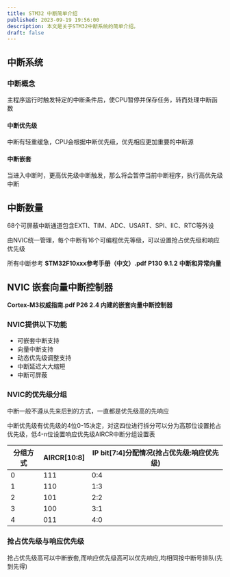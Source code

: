 ```yaml
---
title: STM32 中断简单介绍
published: 2023-09-19 19:56:00
description: 本文是关于STM32中断系统的简单介绍。
draft: false
---
```


## 中断系统

### 中断概念

主程序运行时触发特定的中断条件后，使CPU暂停并保存任务，转而处理中断函数

#### 中断优先级

中断有轻重缓急，CPU会根据中断优先级，优先相应更加重要的中断源

#### 中断嵌套

当进入中断时，更高优先级中断触发，那么将会暂停当前中断程序，执行高优先级中断

## 中断数量

68个可屏蔽中断通道包含EXTI、TIM、ADC、USART、SPI、IIC、RTC等外设

由NVIC统一管理，每个中断有16个可编程优先等级，可以设置抢占优先级和响应优先级

所有中断参考 **STM32F10xxx参考手册（中文）.pdf**  **P130** **9.1.2** **中断和异常向量**

## NVIC 嵌套向量中断控制器

**Cortex-M3权威指南.pdf P26 2.4 内建的嵌套向量中断控制器**

### NVIC提供以下功能

- 可嵌套中断支持
- 向量中断支持
- 动态优先级调整支持
- 中断延迟大大缩短
- 中断可屏蔽

### NVIC的优先级分组

中断一般不遵从先来后到的方式，一直都是优先级高的先响应

中断优先级有优先级的4位0-15决定，对这四位进行拆分可以分为高那位设置抢占优先级，低4-n位设置响应优先级AIRCR中断分组设置表

| 分组方式 | AIRCR[10:8] | IP bit[7:4]分配情况(抢占优先级:响应优先级) |
| -------- | ----------- | ------------------------------------------ |
| 0        | 111         | 0:4                                        |
| 1        | 110         | 1:3                                        |
| 2        | 101         | 2:2                                        |
| 3        | 100         | 3:1                                        |
| 4        | 011         | 4:0                                        |

### 抢占优先级与响应优先级

抢占优先级高可以中断嵌套,而响应优先级高可以优先响应,均相同按中断号排队(先到先得)

